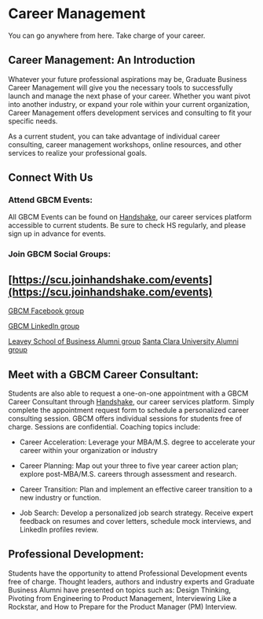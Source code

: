 Career Management
=================

You can go anywhere from here. Take charge of your career.

Career Management: An Introduction
----------------------------------

Whatever your future professional aspirations may be, Graduate Business Career Management will give you the necessary tools to successfully launch and manage the next phase of your career. Whether you want pivot into another industry, or expand your role within your current organization, Career Management offers development services and consulting to fit your specific needs.

As a current student, you can take advantage of individual career consulting, career management workshops, online resources, and other services to realize your professional goals.

Connect With Us
---------------

### Attend GBCM Events:

All GBCM Events can be found on [Handshake](https://scu.joinhandshake.com/articles/12996), our career services platform accessible to current students. Be sure to check HS regularly, and please sign up in advance for events.

### Join GBCM Social Groups:

[https://scu.joinhandshake.com/events](https://scu.joinhandshake.com/events)
------------------------------------------------------------------------------------------


[GBCM Facebook group](https://www.facebook.com/SCUGBCareerManagement/?ref=bookmarks)

[GBCM LinkedIn group](https://www.linkedin.com/groups/2821079)

[Leavey School of Business Alumni group](https://www.scu.edu/business/alumni/) [Santa Clara University Alumni group](https://www.scu.edu/alumni/connect/socialnetworks/)

Meet with a GBCM Career Consultant:
-----------------------------------

Students are also able to request a one-on-one appointment with a GBCM Career Consultant through [Handshake](https://scu.joinhandshake.com/articles/12996), our career services platform. Simply complete the appointment request form to schedule a personalized career consulting session. GBCM offers individual sessions for students free of charge. Sessions are confidential. Coaching topics include:

-   Career Acceleration: Leverage your MBA/M.S. degree to accelerate your career within your organization or industry

-   Career Planning: Map out your three to five year career action plan; explore post-MBA/M.S. careers through assessment and research.

-   Career Transition: Plan and implement an effective career transition to a new industry or function.

-   Job Search: Develop a personalized job search strategy. Receive expert feedback on resumes and cover letters, schedule mock interviews, and LinkedIn profiles review.

Professional Development:
-------------------------

Students have the opportunity to attend Professional Development events free of charge. Thought leaders, authors and industry experts and Graduate Business Alumni have presented on topics such as: Design Thinking, Pivoting from Engineering to Product Management, Interviewing Like a Rockstar, and How to Prepare for the Product Manager (PM) Interview.
